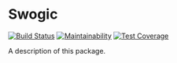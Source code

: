 # Swogic

[![Build Status](https://travis-ci.org/ferranpujolcamins/Swogic.svg?branch=master)](https://travis-ci.org/ferranpujolcamins/Swogic)
[![Maintainability](https://api.codeclimate.com/v1/badges/5d7fb4f23029bb8eb027/maintainability)](https://codeclimate.com/github/ferranpujolcamins/Swogic/maintainability)
[![Test Coverage](https://api.codeclimate.com/v1/badges/5d7fb4f23029bb8eb027/test_coverage)](https://codeclimate.com/github/ferranpujolcamins/Swogic/test_coverage)

A description of this package.
